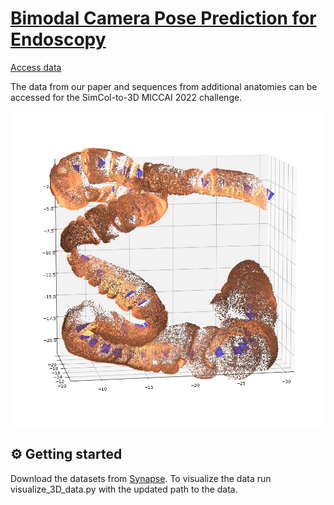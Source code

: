 # [Bimodal Camera Pose Prediction for Endoscopy](https://arxiv.org/abs/2204.04968)

[Access data](https://www.synapse.org/#!Synapse:syn28548633/wiki/617126)  

The data from our paper and sequences from additional anatomies can be accessed for the SimCol-to-3D MICCAI 2022 challenge.

<p align="center">
  <img src="assets/pointcloud_S_1.png" alt="Example data visualization" width="600" />
</p>

## ⚙ Getting started

Download the datasets from [Synapse](https://www.synapse.org/#!Synapse:syn28548633/wiki/617126). To visualize the data run visualize_3D_data.py with the updated path to the data. 